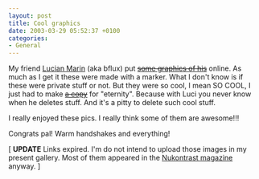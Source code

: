 ```yaml
---
layout: post
title: Cool graphics
date: 2003-03-29 05:52:37 +0100
categories:
- General
---
```

My friend <a href="http://www.lucianmarin.ro/" title="His portofolio">Lucian Marin</a> (aka bflux) put <strike><a href="http://www.resurseweb.net/~bfx/nomarker/" title="The original gallery.">some graphics of his</a></strike> online. As much as I get it these were made with a marker. What I don't know is if these were private stuff or not. But they were so cool, I mean SO COOL, I just had to make <strike><a href="http://www.resurseweb.net/mt/gallery/nomarker" title="Ubercool graphics!!!">a copy</a></strike> for "eternity". Because with Luci you never know when he deletes stuff. And it's a pitty to delete such cool stuff.

I really enjoyed these pics. I really think some of them are awesome!!!

Congrats pal! Warm handshakes and everything!

[ <b>UPDATE</b> Links expired. I'm do not intend to upload those images in my present gallery. Most of them appeared in the <a href="http://www.lucianmarin.ro/nukontrast/">Nukontrast magazine</a> anyway. ]
